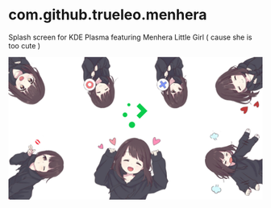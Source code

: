 # com.github.trueleo.menhera
Splash screen for KDE Plasma featuring Menhera Little Girl ( cause she is too cute )

![screenshot_splash](https://raw.githubusercontent.com/trueleo/com.github.trueleo.menhera/master/contents/previews/splash.png)
